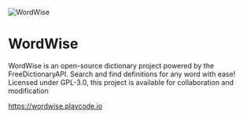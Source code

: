 ![WordWise](https://lh3.googleusercontent.com/proxy/RoPcmEVMBSgWrFW1o1e2zAMssiAvZHDxzHM_U2JaCEBn7r8nLUxiauFGk5Oy_Y8CJqOr0OZSJ9V3tJ_Mj4ITBJNOuwFT=s0-d)
# WordWise
WordWise is an open-source dictionary project powered by the FreeDictionaryAPI. Search and find definitions for any word with ease! Licensed under GPL-3.0, this project is available for collaboration and modification

https://wordwise.playcode.io
